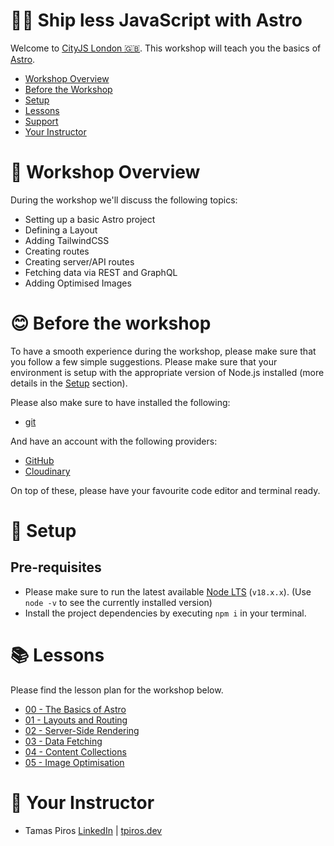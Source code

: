 # 🧑‍💻 Ship less JavaScript with Astro

Welcome to [CityJS London 🇬🇧](https://london.cityjs.org). This workshop will teach you the basics of [Astro](https://astro.build).

- [Workshop Overview](#-workshop-overview)
- [Before the Workshop](#-before-the-workshop)
- [Setup](#-setup)
- [Lessons](#-lessons)
- [Support](#-support)
- [Your Instructor](#-instructor)

# 🤝 Workshop Overview

During the workshop we'll discuss the following topics:

- Setting up a basic Astro project
- Defining a Layout
- Adding TailwindCSS
- Creating routes
- Creating server/API routes
- Fetching data via REST and GraphQL
- Adding Optimised Images

# 😊 Before the workshop

To have a smooth experience during the workshop, please make sure that you follow a few simple suggestions. Please make sure that your environment is setup with the appropriate version of Node.js installed (more details in the [Setup](#-setup) section).

Please also make sure to have installed the following:

- [git](https://git-scm.com/)

And have an account with the following providers:

- [GitHub](https://github.com)
- [Cloudinary](https://cloudinary.com)

On top of these, please have your favourite code editor and terminal ready.

# 🧮 Setup

## Pre-requisites

- Please make sure to run the latest available [Node LTS](https://nodejs.org/en/download/) (`v18.x.x`). (Use `node -v` to see the currently installed version)
- Install the project dependencies by executing `npm i` in your terminal.

# 📚 Lessons

Please find the lesson plan for the workshop below.

- [00 - The Basics of Astro](lessons/00-the-basics-of-astro.md)
- [01 - Layouts and Routing](lessons/01-layouts-and-routing.md)
- [02 - Server-Side Rendering](lessons/02-server-side-rendering.md)
- [03 - Data Fetching](lessons/03-data-fetching.md)
- [04 - Content Collections](lessons/04-content-collections.md)
- [05 - Image Optimisation](lessons/05-image-optimisation.md)

# 👋 Your Instructor

- Tamas Piros [LinkedIn](https://linkedin.com/in/tpiros) | [tpiros.dev](https://tpiros.dev)
